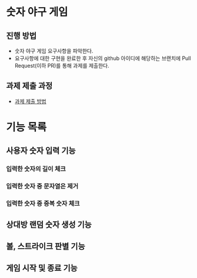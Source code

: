 # 숫자 야구 게임
## 진행 방법
* 숫자 야구 게임 요구사항을 파악한다.
* 요구사항에 대한 구현을 완료한 후 자신의 github 아이디에 해당하는 브랜치에 Pull Request(이하 PR)를 통해 과제를 제출한다.

## 과제 제출 과정
* [과제 제출 방법](https://github.com/next-step/nextstep-docs/tree/master/precourse)

# 기능 목록
## 사용자 숫자 입력 기능
### 입력한 숫자의 길이 체크
### 입력한 숫자 중 문자열은 제거
### 입력한 숫자 중 중복 숫자 체크
## 상대방 랜덤 숫자 생성 기능
## 볼, 스트라이크 판별 기능
## 게임 시작 및 종료 기능
